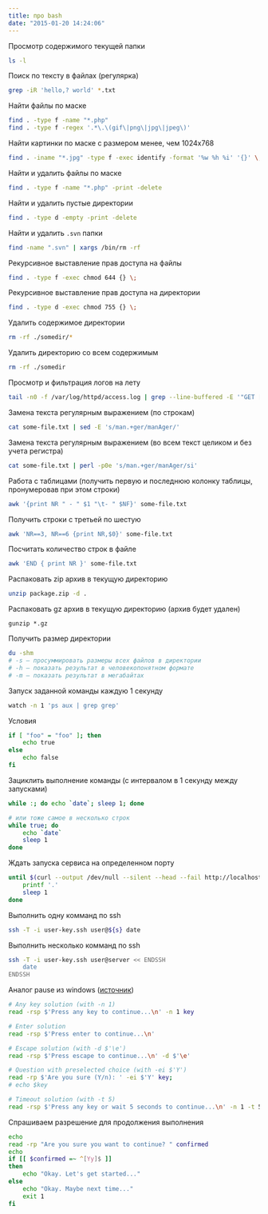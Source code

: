 ```yaml
---
title: про bash
date: "2015-01-20 14:24:06"
---
```


Просмотр содержимого текущей папки

```bash
ls -l
```

Поиск по тексту в файлах (регулярка)

```bash
grep -iR 'hello,? world' *.txt
```

Найти файлы по маске

```bash
find . -type f -name "*.php"
find . -type f -regex '.*\.\(gif\|png\|jpg\|jpeg\)'
```

Найти картинки по маске с размером менее, чем 1024x768

```bash
find . -iname "*.jpg" -type f -exec identify -format '%w %h %i' '{}' \; | awk '$1<1024 || $2<768'
```

Найти и удалить файлы по маске

```bash
find . -type f -name "*.php" -print -delete
```

Найти и удалить пустые директории

```bash
find . -type d -empty -print -delete
```

Найти и удалить `.svn` папки

```bash
find -name ".svn" | xargs /bin/rm -rf
```

Рекурсивное выставление прав доступа на файлы

```bash
find . -type f -exec chmod 644 {} \;
```

Рекурсивное выставление прав доступа на директории

```bash
find . -type d -exec chmod 755 {} \;
```

Удалить содержимое директории

```bash
rm -rf ./somedir/*
```

Удалить директорию со всем содержимым

```bash
rm -rf ./somedir
```

Просмотр и фильтрация логов на лету

```bash
tail -n0 -f /var/log/httpd/access.log | grep --line-buffered -E '"GET [^"]+" [45][0-9]+'
```

Замена текста регулярным выражением (по строкам)

```bash
cat some-file.txt | sed -E 's/man.+ger/manAger/'
```

Замена текста регулярным выражением (во всем текст целиком и без учета регистра)

```bash
cat some-file.txt | perl -p0e 's/man.+ger/manAger/si'
```

Работа с таблицами (получить первую и последнюю колонку таблицы, пронумеровав при этом строки)

```bash
awk '{print NR " - " $1 "\t- " $NF}' some-file.txt
```

Получить строки с третьей по шестую

```bash
awk 'NR==3, NR==6 {print NR,$0}' some-file.txt
```

Посчитать количество строк в файле

```bash
awk 'END { print NR }' some-file.txt
```

Распаковать zip архив в текущую директорию

```bash
unzip package.zip -d .
```

Распаковать gz архив в текущую директорию (архив будет удален)

    gunzip *.gz

Получить размер директории

```bash
du -shm
# -s — просуммировать размеры всех файлов в директории
# -h — показать результат в человекопонятном формате
# -m — показать результат в мегабайтах
```

Запуск заданной команды каждую 1 секунду

```bash
watch -n 1 'ps aux | grep grep'
```

Условия

```bash
if [ "foo" = "foo" ]; then
    echo true
else
    echo false
fi
```

Зациклить выполнение команды (с интервалом в 1 секунду между запусками)

```bash
while :; do echo `date`; sleep 1; done

# или тоже самое в несколько строк
while true; do
    echo `date`
    sleep 1
done
```

Ждать запуска сервиса на определенном порту

```bash
until $(curl --output /dev/null --silent --head --fail http://localhost:3000); do
    printf '.'
    sleep 1
done
```

Выполнить одну комманд по ssh

```bash
ssh -T -i user-key.ssh user@${s} date
```

Выполнить несколько комманд по ssh

```bash
ssh -T -i user-key.ssh user@server << ENDSSH
    date
ENDSSH
```

Аналог pause из windows ([источник](https://stackoverflow.com/questions/92802/what-is-the-linux-equivalent-to-dos-pause))

```bash
# Any key solution (with -n 1)
read -rsp $'Press any key to continue...\n' -n 1 key

# Enter solution
read -rsp $'Press enter to continue...\n'

# Escape solution (with -d $'\e')
read -rsp $'Press escape to continue...\n' -d $'\e'

# Question with preselected choice (with -ei $'Y')
read -rp $'Are you sure (Y/n): ' -ei $'Y' key;
# echo $key

# Timeout solution (with -t 5)
read -rsp $'Press any key or wait 5 seconds to continue...\n' -n 1 -t 5;
```

Спрашиваем разрешение для продолжения выполнения

```bash
echo
read -rp "Are you sure you want to continue? " confirmed
echo
if [[ $confirmed =~ ^[Yy]$ ]]
then
    echo "Okay. Let's get started..."
else
    echo "Okay. Maybe next time..."
    exit 1
fi
```
